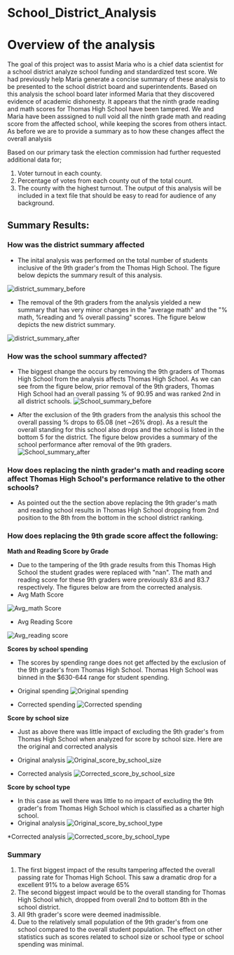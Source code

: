 # School_District_Analysis
# Overview of the analysis

The goal of this project was to assist Maria who is a chief data scientist for a school district analyze school funding and standardized test score. We had previously help Maria generate a concise summary of these analysis to be presented to the school district board and superintendents. Based on this analysis the school board later informed Maria that they discovered evidence of academic dishonesty. It appears that the ninth grade reading and math scores for Thomas High School have been tampered. We and Maria have been asssigned to null void all the ninth grade math and reading score from the affected school, while keeping the scores from others intact. As before we are to provide a summary as to how these changes affect the overall analysis

  Based on our primary task the election commission had further requested additional data for;
  1. Voter turnout in each county.
  2. Percentage of votes from each county out of the total count. 
  3. The county with the highest turnout.
The output of this analysis will be included in a text file that should be easy to read for audience of any background.

## Summary Results:
### How was the district summary affected
  * The inital analysis was performed on the total number of students inclusive of the 9th grader's from the Thomas High School. The figure below depicts the summary result of this analysis. 
  
  ![district_summary_before](https://user-images.githubusercontent.com/107159218/177902185-3897d557-8bed-4bb2-a659-b0c8aa62aa42.JPG)
  
  * The removal of the 9th graders from the analysis yielded a new summary that has very minor changes in the "average math" and the "% math, %reading and % overall passing" scores. The figure below depicts the new district summary.
  
  ![district_summary_after](https://user-images.githubusercontent.com/107159218/177902944-51f8a307-20f5-47f7-950b-3d9460cc7d01.JPG)

### **How was the school summary affected?**
  * The biggest change the occurs by removing the 9th graders of Thomas High School from the analysis affects Thomas High School. As we can see from the figure below, prior removal of the 9th graders, Thomas High School had an overall passing % of 90.95 and was ranked 2nd in all district schools. 
  ![School_summary_before](https://user-images.githubusercontent.com/107159218/177907336-a0402d29-d166-45eb-b98c-b39e9c1b1155.JPG)

 * After the exclusion of the 9th graders from the analysis this school the overall passing % drops to 65.08 (net ~26% drop). As a result the overall standing for this school also drops and the school is listed in the bottom 5 for the district. The figure below provides a summary of the school performance after removal of the 9th graders. 
 ![School_summary_after](https://user-images.githubusercontent.com/107159218/177907352-587eaa89-a9f4-42e4-8453-6181a5e8ebf8.JPG)

### **How does replacing the ninth grader's math and reading score affect Thomas High School's performance relative to the other schools?**
  * As pointed out the the section above replacing the 9th grader's math and reading school results in Thomas High School dropping from 2nd position to the 8th from the bottom in the school district ranking.


### How does replacing the 9th grade score affect the following:
**Math and Reading Score by Grade**
  * Due to the tampering of the 9th grade results from this Thomas High School the student grades were replaced with "nan". The math and reading score for these 9th graders were previously 83.6 and 83.7 respectively. The figures below are from the corrected analysis.
  * Avg Math Score
  
  ![Avg_math Score](https://user-images.githubusercontent.com/107159218/177909650-94adca49-2d88-4649-864f-963e180fcb04.JPG)

  * Avg Reading Score
  
  ![Avg_reading score](https://user-images.githubusercontent.com/107159218/177909669-2eb249b0-e27a-4c98-b89e-cf073faf744b.JPG)

**Scores by school spending**
  * The scores by spending range does not get affected by the exclusion of the 9th grader's from Thomas High School. Thomas High School was binned in the $630-644 range for student spending. 
  * Original spending 
  ![Original spending](https://user-images.githubusercontent.com/107159218/177910807-8d62add3-b87e-41eb-9e17-bb46fd6879ce.JPG)
  
  * Corrected spending
  ![Corrected spending](https://user-images.githubusercontent.com/107159218/177910868-72f30943-b775-4069-9f6f-926fd96dd19f.JPG)


**Score by school size**
  * Just as above there was little impact of excluding the 9th grader's from Thomas High School when analyzed for score by school size. Here are the original and corrected analysis
  * Original analysis
  ![Original_score_by_school_size](https://user-images.githubusercontent.com/107159218/177911385-6c7bcc18-5a30-4c43-b7d3-36e02461d106.JPG)

  * Corrected analysis
  ![Corrected_score_by_school_size](https://user-images.githubusercontent.com/107159218/177911397-1f1b0ad8-a48e-4672-b6c6-9054fff3be5d.JPG)

**Score by school type**
  * In this case as well there was little to no impact of excluding the 9th grader's from Thomas High School which is classified as a charter high school.
  * Original analysis
  ![Original_score_by_school_type](https://user-images.githubusercontent.com/107159218/177911791-7a1388b7-60a9-4a80-8942-3676750719f5.JPG)

  *Corrected analysis
  ![Corrected_score_by_school_type](https://user-images.githubusercontent.com/107159218/177911822-c10986de-a437-4c90-b270-a1278ae3be6c.JPG)

### Summary

  1.  The first biggest impact of the results tampering affected the overall passing rate for Thomas High School. This saw a dramatic drop for a excellent 91% to a below average 65%
  2.  The second biggest impact would be to the overall standing for Thomas High School which, dropped from overall 2nd to bottom 8th in the school district.
  3.  All 9th grader's score were deemed inadmissible.
  4. Due to the relatively small population of the 9th grader's from one school compared to the overall student population. The effect on other statistics such as scores related to school size or school type or school spending was minimal. 
  
 
 
 

  
